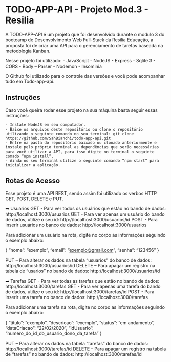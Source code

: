 # TODO-APP-API - Projeto Mod.3 - Resilia

A TODO-APP-API é um projeto que foi desenvolvido durante o modulo 3 do bootcamp de Desenvolvimento Web Full-Stack da Resilia Educação, a proposta foi de criar uma API para o gerenciamento de tarefas baseada na metodologia Kanban.

Nesse projeto foi utilizado:
    - JavaScript
    - NodeJS
	- Express
	- Sqlite 3
	- CORS
	- Body – Parser
	- Nodemon
	- Insominia

O Github foi utilizado para o controle das versões e você pode acompanhar tudo em Todo-app-api.


## Instruções
Caso você queira rodar esse projeto na sua máquina basta seguir essas instruções:

    - Instale NodeJS em seu computador.
    - Baixe os arquivos deste repositório ou clone o repositório utilizando o seguinte comando no seu terminal: git clone https://github.com/SahBianchi/todo-app-api.git
    - Entre na pasta do repositório baixado ou clonado anteriormente e instale pelo próprio terminal as dependências que serão necessárias para você utilizar a API, para isso digite no terminal o seguinte comado “npm install”. 
    - Ainda no seu terminal utilize o seguinte comando “npm start” para inicializar a aplicação.


## Rotas de Acesso
Esse projeto é uma API REST, sendo assim foi utilizado os verbos HTTP GET, POST, DELETE e PUT.

➡ Usuários 
GET - Para ver todos os usuários que estão no bando de dados: http://localhost:3000/usuarios 
GET - Para ver apenas um usuário do bando de dados, utilize o seu id: http://localhost:3000/usuarios/id
POST - Para inserir usuários no banco de dados: http://localhost:3000/usuarios

Para adicionar um usuário na rota, digite no corpo as informações seguindo o exemplo abaixo:

{
   “nome”: “exemplo”,
   “email”: “exemplo@gmail.com”,
   “senha”: “123456”
}


PUT – Para alterar os dados na tabela “usuarios” do banco de dados: http://localhost:3000/usuarios/id
DELETE – Para apagar um registro na tabela de “usarios” no bando de dados: 
http://localhost:3000/usuarios/id

➡ Tarefas 
GET - Para ver todas as tarefas que estão no bando de dados: http://localhost:3000/tarefas 
GET - Para ver apenas uma tarefa do bando de dados, utilize o seu id: http://localhost:3000/tarefas/id
POST - Para inserir uma tarefa no banco de dados: http://localhost:3000/tarefas

Para adicionar uma tarefa na rota, digite no corpo as informações seguindo o exemplo abaixo:

{
   “titulo”: “exemplo”,
   “descricao”: “exemplo”,
   “status”: “em andamento”,
   “dataCriacao”: “22/02/2020”,
   “idUsuario”: “numero_do_id_do_usuario_dono_da_tarefa”
}


PUT – Para alterar os dados na tabela “tarefas” do banco de dados: http://localhost:3000/tarefas/id
DELETE – Para apagar um registro na tabela de “tarefas” no bando de dados: 
http://localhost:3000/tarefas/id

